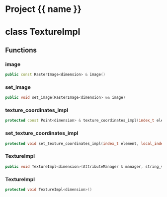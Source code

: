 <script setup>
import {useRoute} from 'vitepress'
const {path} = useRoute()
const tokens = path.split('/')
const words = tokens[2].split('-');
for (let i = 0; i < words.length; i++) {
    words[i] = words[i].charAt(0).toUpperCase() + words[i].slice(1);
    words[i] = words[i].replace('geode', 'Geode')
}
const name = words.join('-');
</script>
# Project {{ name }}

# class TextureImpl


## Functions

### image

```cpp
public const RasterImage<dimension> & image()
```


### set_image

```cpp
public void set_image(RasterImage<dimension> && image)
```


### texture_coordinates_impl

```cpp
protected const Point<dimension> & texture_coordinates_impl(index_t element, local_index_t vertex)
```


### set_texture_coordinates_impl

```cpp
protected void set_texture_coordinates_impl(index_t element, local_index_t vertex, const Point<dimension> & coordinates)
```


### TextureImpl

```cpp
public void TextureImpl<dimension>(AttributeManager & manager, string_view name)
```


### TextureImpl

```cpp
protected void TextureImpl<dimension>()
```




